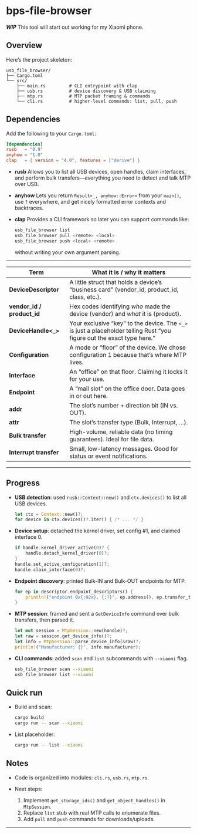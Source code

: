 # bps-file-browser

***WIP***
This tool will start out working for my Xiaomi phone.

## Overview

Here’s the project skeleton:

```plaintext
usb_file_browser/
├── Cargo.toml
└── src/
    ├── main.rs         # CLI entrypoint with clap
    ├── usb.rs          # device discovery & USB claiming
    ├── mtp.rs          # MTP packet framing & commands
    └── cli.rs          # higher-level commands: list, pull, push
```

## Dependencies

Add the following to your `Cargo.toml`:

```toml
[dependencies]
rusb   = "0.9"
anyhow = "1.0"
clap   = { version = "4.0", features = ["derive"] }
```

* **rusb**
  Allows you to list all USB devices, open handles, claim interfaces, and perform bulk transfers—everything you need to detect and talk MTP over USB.

* **anyhow**
  Lets you return `Result<_, anyhow::Error>` from your `main()`, use `?` everywhere, and get nicely formatted error contexts and backtraces.

* **clap**
  Provides a CLI framework so later you can support commands like:

  ```bash
  usb_file_browser list
  usb_file_browser pull <remote> <local>
  usb_file_browser push <local> <remote>
  ```

  without writing your own argument parsing.

---

| Term                         | What it is / why it matters                                                                                            |
| ---------------------------- | ---------------------------------------------------------------------------------------------------------------------- |
| **DeviceDescriptor**         | A little struct that holds a device’s “business card” (vendor\_id, product\_id, class, etc.).                          |
| **vendor\_id / product\_id** | Hex codes identifying *who* made the device (vendor) and *what* it is (product).                                       |
| **DeviceHandle<\_>**         | Your exclusive “key” to the device. The `<_>` is just a placeholder telling Rust “you figure out the exact type here.” |
| **Configuration**            | A mode or “floor” of the device. We chose configuration 1 because that’s where MTP lives.                              |
| **Interface**                | An “office” on that floor. Claiming it locks it for your use.                                                          |
| **Endpoint**                 | A “mail slot” on the office door. Data goes in or out here.                                                            |
| **addr**                     | The slot’s number + direction bit (IN vs. OUT).                                                                        |
| **attr**                     | The slot’s transfer type (Bulk, Interrupt, …).                                                                         |
| **Bulk transfer**            | High-volume, reliable data (no timing guarantees). Ideal for file data.                                                |
| **Interrupt transfer**       | Small, low-latency messages. Good for status or event notifications.                                                   |

---

## Progress

* **USB detection**: used `rusb::Context::new()` and `ctx.devices()` to list all USB devices.

  ```rust
  let ctx = Context::new()?;
  for device in ctx.devices()?.iter() { /* ... */ }
  ```

* **Device setup**: detached the kernel driver, set config #1, and claimed interface 0.

  ```rust
  if handle.kernel_driver_active(0)? {
      handle.detach_kernel_driver(0)?;
  }
  handle.set_active_configuration(1)?;
  handle.claim_interface(0)?;
  ```

* **Endpoint discovery**: printed Bulk-IN and Bulk-OUT endpoints for MTP.

  ```rust
  for ep in descriptor.endpoint_descriptors() {
      println!("endpoint 0x{:02x}, {:?}", ep.address(), ep.transfer_type());
  }
  ```

* **MTP session**: framed and sent a `GetDeviceInfo` command over bulk transfers, then parsed it.

  ```rust
  let mut session = MtpSession::new(handle)?;
  let raw = session.get_device_info()?;
  let info = MtpSession::parse_device_info(&raw)?;
  println!("Manufacturer: {}", info.manufacturer);
  ```

* **CLI commands**: added `scan` and `list` subcommands with `--xiaomi` flag.

  ```bash
  usb_file_browser scan --xiaomi
  usb_file_browser list --xiaomi
  ```

## Quick run

* Build and scan:

  ```bash
  cargo build
  cargo run -- scan --xiaomi
  ```

* List placeholder:

  ```bash
  cargo run -- list --xiaomi
  ```

## Notes

* Code is organized into modules: `cli.rs`, `usb.rs`, `mtp.rs`.
* Next steps:

  1. Implement `get_storage_ids()` and `get_object_handles()` in `MtpSession`.
  2. Replace `list` stub with real MTP calls to enumerate files.
  3. Add `pull` and `push` commands for downloads/uploads.

---

